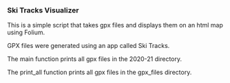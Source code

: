 ### Ski Tracks Visualizer

This is a simple script that takes gpx files and displays them on an html map using Folium.

GPX files were generated using an app called Ski Tracks.

The main function prints all gpx files in the 2020-21 directory.

The print_all function prints all gpx files in the gpx_files directory.



